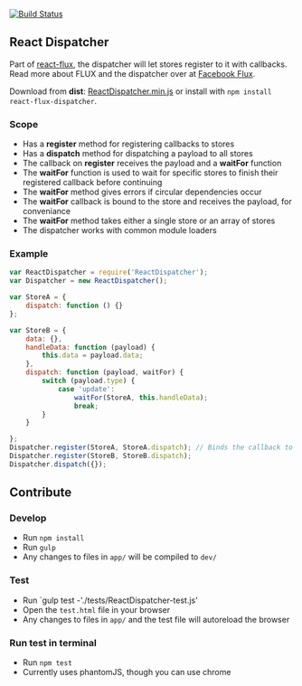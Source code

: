[![Build Status](https://travis-ci.org/christianalfoni/flux-react-dispatcher.svg?branch=master)](https://travis-ci.org/christianalfoni/flux-react-dispatcher)

## React Dispatcher

Part of [react-flux](https://github.com/christianalfoni/react-flux), the dispatcher will let stores register to it with
callbacks. Read more about FLUX and the dispatcher over at [Facebook Flux](http://facebook.github.io/flux/).

Download from **dist**: [ReactDispatcher.min.js](https://rawgithub.com/christianalfoni/react-flux-dispatcher/master/dist/ReactDispatcher.min.js) or install with `npm install react-flux-dispatcher`.

### Scope
- Has a **register** method for registering callbacks to stores
- Has a **dispatch** method for dispatching a payload to all stores
- The callback on **register** receives the payload and a **waitFor** function
- The **waitFor** function is used to wait for specific stores to finish their registered callback before continuing
- The **waitFor** method gives errors if circular dependencies occur
- The **waitFor** callback is bound to the store and receives the payload, for conveniance
- The **waitFor** method takes either a single store or an array of stores
- The dispatcher works with common module loaders

### Example
```javascript
var ReactDispatcher = require('ReactDispatcher');
var Dispatcher = new ReactDispatcher();

var StoreA = {
	dispatch: function () {}
};

var StoreB = {
	data: {},
	handleData: function (payload) {
		this.data = payload.data;
	},
	dispatch: function (payload, waitFor) {
		switch (payload.type) {
			case 'update':
				waitFor(StoreA, this.handleData);
				break;
		}
	}

};
Dispatcher.register(StoreA, StoreA.dispatch); // Binds the callback to the store
Dispatcher.register(StoreB, StoreB.dispatch);
Dispatcher.dispatch({});
```

## Contribute

### Develop
* Run `npm install`
* Run `gulp`
* Any changes to files in `app/` will be compiled to `dev/`

### Test
* Run `gulp test -'./tests/ReactDispatcher-test.js'
* Open the `test.html` file in your browser
* Any changes to files in `app/` and the test file will autoreload the browser

### Run test in terminal
* Run `npm test`
* Currently uses phantomJS, though you can use chrome
